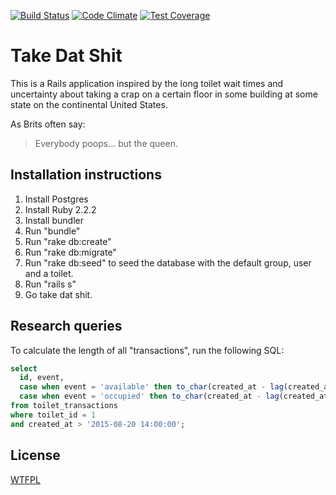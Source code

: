 [![Build Status](https://travis-ci.org/aspushkinus/take_dat_shit.svg?branch=master)](https://travis-ci.org/aspushkinus/take_dat_shit) [![Code Climate](https://codeclimate.com/github/aspushkinus/take_dat_shit/badges/gpa.svg)](https://codeclimate.com/github/aspushkinus/take_dat_shit) [![Test Coverage](https://codeclimate.com/github/aspushkinus/take_dat_shit/badges/coverage.svg)](https://codeclimate.com/github/aspushkinus/take_dat_shit/coverage)

# Take Dat Shit

This is a Rails application inspired by the long toilet wait times and uncertainty about taking a crap
on a certain floor in some building at some state on the continental United States.

As Brits often say:

> Everybody poops... but the queen.

## Installation instructions

1. Install Postgres
2. Install Ruby 2.2.2
3. Install bundler
4. Run "bundle"
5. Run "rake db:create"
6. Run "rake db:migrate"
7. Run "rake db:seed" to seed the database with the default group, user and a toilet.
6. Run "rails s"
7. Go take dat shit.

## Research queries

To calculate the length of all "transactions", run the following SQL:

```sql
select
  id, event,
  case when event = 'available' then to_char(created_at - lag(created_at) over (order by created_at), 'MI:SS') else '' end as shitting,
  case when event = 'occupied' then to_char(created_at - lag(created_at) over (order by created_at), 'HH24:MI:SS') else '' end as idling
from toilet_transactions
where toilet_id = 1
and created_at > '2015-08-20 14:00:00';
```

## License

[WTFPL](http://www.wtfpl.net/about/)
